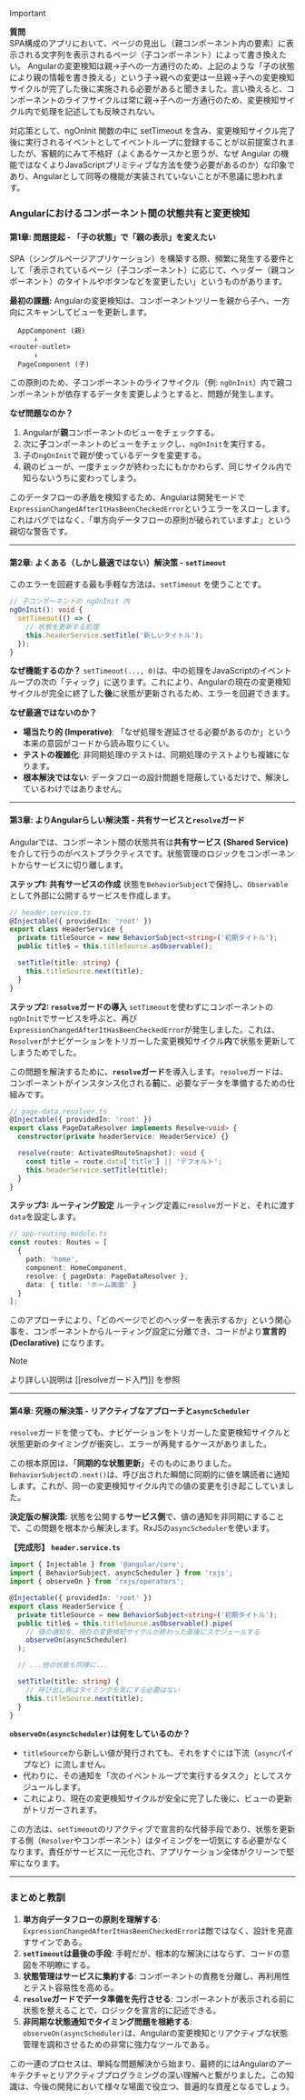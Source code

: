 > [!IMPORTANT]
> **質問**   
> SPA構成のアプリにおいて、ページの見出し（親コンポーネント内の要素）に表示される文字列を表示されるページ（子コンポーネント）によって書き換えたい。
Angularの変更検知は親→子への一方通行のため、上記のような「子の状態により親の情報を書き換える」という子→親への変更は一旦親→子への変更検知サイクルが完了した後に実施される必要があると聞きました。言い換えると、コンポーネントのライフサイクルは常に親→子への一方通行のため、変更検知サイクル内で処理を記述しても反映されない。
> 
対応策として、ngOnInit 関数の中に setTimeout を含み、変更検知サイクル完了後に実行されるイベントとしてイベントループに登録することが以前提案されましたが、客観的にみて不格好（よくあるケースかと思うが、なぜ Angular の機能ではなくよりJavaScriptプリミティブな方法を使う必要があるのか）な印象であり、Angularとして同等の機能が実装されていないことが不思議に思われます。

### Angularにおけるコンポーネント間の状態共有と変更検知

#### 第1章: 問題提起 - 「子の状態」で「親の表示」を変えたい

SPA（シングルページアプリケーション）を構築する際、頻繁に発生する要件として「表示されているページ（子コンポーネント）に応じて、ヘッダー（親コンポーネント）のタイトルやボタンなどを変更したい」というものがあります。

**最初の課題:**
Angularの変更検知は、コンポーネントツリーを親から子へ、一方向にスキャンしてビューを更新します。

```
  AppComponent (親)
      ↓
<router-outlet>
      ↓
  PageComponent (子)
```

この原則のため、子コンポーネントのライフサイクル（例: `ngOnInit`）内で親コンポーネントが依存するデータを変更しようとすると、問題が発生します。

**なぜ問題なのか？**
1.  Angularが**親**コンポーネントのビューをチェックする。
2.  次に**子**コンポーネントのビューをチェックし、`ngOnInit`を実行する。
3.  子の`ngOnInit`で親が使っているデータを変更する。
4.  親のビューが、一度チェックが終わったにもかかわらず、同じサイクル内で知らないうちに変わってしまう。

このデータフローの矛盾を検知するため、Angularは開発モードで`ExpressionChangedAfterItHasBeenCheckedError`というエラーをスローします。これはバグではなく、「単方向データフローの原則が破られていますよ」という親切な警告です。

---

#### 第2章: よくある（しかし最適ではない）解決策 - `setTimeout`

このエラーを回避する最も手軽な方法は、`setTimeout` を使うことです。

```typescript
// 子コンポーネントの ngOnInit 内
ngOnInit(): void {
  setTimeout(() => {
    // 状態を更新する処理
    this.headerService.setTitle('新しいタイトル');
  });
}
```

**なぜ機能するのか？**
`setTimeout(..., 0)`は、中の処理をJavaScriptのイベントループの次の「ティック」に送ります。これにより、Angularの現在の変更検知サイクルが完全に終了した**後**に状態が更新されるため、エラーを回避できます。

**なぜ最適ではないのか？**
*   **場当たり的 (Imperative)**: 「なぜ処理を遅延させる必要があるのか」という本来の意図がコードから読み取りにくい。
*   **テストの複雑化**: 非同期処理のテストは、同期処理のテストよりも複雑になります。
*   **根本解決ではない**: データフローの設計問題を隠蔽しているだけで、解決しているわけではありません。

---

#### 第3章: よりAngularらしい解決策 - 共有サービスと`resolve`ガード

Angularでは、コンポーネント間の状態共有は**共有サービス (Shared Service)** を介して行うのがベストプラクティスです。状態管理のロジックをコンポーネントからサービスに切り離します。

**ステップ1: 共有サービスの作成**
状態を`BehaviorSubject`で保持し、`Observable`として外部に公開するサービスを作成します。

```typescript
// header.service.ts
@Injectable({ providedIn: 'root' })
export class HeaderService {
  private titleSource = new BehaviorSubject<string>('初期タイトル');
  public title$ = this.titleSource.asObservable();

  setTitle(title: string) {
    this.titleSource.next(title);
  }
}
```

**ステップ2: `resolve`ガードの導入**
`setTimeout`を使わずにコンポーネントの`ngOnInit`でサービスを呼ぶと、再び`ExpressionChangedAfterItHasBeenCheckedError`が発生しました。これは、`Resolver`がナビゲーションをトリガーした変更検知サイクル**内**で状態を更新してしまうためでした。

この問題を解決するために、**`resolve`ガード**を導入します。`resolve`ガードは、コンポーネントがインスタンス化される**前**に、必要なデータを準備するための仕組みです。

```typescript
// page-data.resolver.ts
@Injectable({ providedIn: 'root' })
export class PageDataResolver implements Resolve<void> {
  constructor(private headerService: HeaderService) {}

  resolve(route: ActivatedRouteSnapshot): void {
    const title = route.data['title'] || 'デフォルト';
    this.headerService.setTitle(title);
  }
}
```

**ステップ3: ルーティング設定**
ルーティング定義に`resolve`ガードと、それに渡す`data`を設定します。

```typescript
// app-routing.module.ts
const routes: Routes = [
  {
    path: 'home',
    component: HomeComponent,
    resolve: { pageData: PageDataResolver },
    data: { title: 'ホーム画面' }
  }
];
```

このアプローチにより、「どのページでどのヘッダーを表示するか」という関心事を、コンポーネントからルーティング設定に分離でき、コードがより**宣言的 (Declarative)** になります。

> [!NOTE]
> より詳しい説明は [[resolveガード入門]] を参照

---

#### 第4章: 究極の解決策 - リアクティブなアプローチと`asyncScheduler`

`resolve`ガードを使っても、ナビゲーションをトリガーした変更検知サイクルと状態更新のタイミングが衝突し、エラーが再発するケースがありました。

この根本原因は、「**同期的な状態更新**」そのものにありました。`BehaviorSubject`の`.next()`は、呼び出された瞬間に同期的に値を購読者に通知します。これが、同一の変更検知サイクル内での値の変更を引き起こしていました。

**決定版の解決策:**
状態を公開する**サービス側**で、値の通知を非同期にすることで、この問題を根本から解決します。RxJSの`asyncScheduler`を使います。

**【完成形】 `header.service.ts`**
```typescript
import { Injectable } from '@angular/core';
import { BehaviorSubject, asyncScheduler } from 'rxjs';
import { observeOn } from 'rxjs/operators';

@Injectable({ providedIn: 'root' })
export class HeaderService {
  private titleSource = new BehaviorSubject<string>('初期タイトル');
  public title$ = this.titleSource.asObservable().pipe(
    // 値の通知を、現在の変更検知サイクルが終わった直後にスケジュールする
    observeOn(asyncScheduler)
  );

  // ...他の状態も同様に...

  setTitle(title: string) {
    // 呼び出し側はタイミングを気にする必要はない
    this.titleSource.next(title);
  }
}
```

**`observeOn(asyncScheduler)`は何をしているのか？**
*   `titleSource`から新しい値が発行されても、それをすぐには下流（`async`パイプなど）に流しません。
*   代わりに、その通知を「次のイベントループで実行するタスク」としてスケジュールします。
*   これにより、現在の変更検知サイクルが安全に完了した後に、ビューの更新がトリガーされます。

この方法は、`setTimeout`のリアクティブで宣言的な代替手段であり、状態を更新する側（`Resolver`やコンポーネント）はタイミングを一切気にする必要がなくなります。責任がサービスに一元化され、アプリケーション全体がクリーンで堅牢になります。

---

### まとめと教訓

1.  **単方向データフローの原則を理解する**: `ExpressionChangedAfterItHasBeenCheckedError`は敵ではなく、設計を見直すサインである。
2.  **`setTimeout`は最後の手段**: 手軽だが、根本的な解決にはならず、コードの意図を不明瞭にする。
3.  **状態管理はサービスに集約する**: コンポーネントの責務を分離し、再利用性とテスト容易性を高める。
4.  **`resolve`ガードでデータ準備を先行させる**: コンポーネントが表示される前に状態を整えることで、ロジックを宣言的に記述できる。
5.  **非同期な状態通知でタイミング問題を根絶する**: `observeOn(asyncScheduler)`は、Angularの変更検知とリアクティブな状態管理を調和させるための非常に強力なツールである。

この一連のプロセスは、単純な問題解決から始まり、最終的にはAngularのアーキテクチャとリアクティブプログラミングの深い理解へと繋がりました。この知識は、今後の開発において様々な場面で役立つ、普遍的な資産となるでしょう。